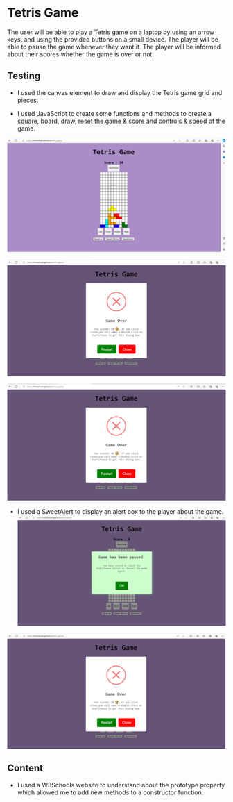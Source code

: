 # Tetris Game

The user will be able to play a Tetris game on a laptop by using an arrow keys, and using the provided buttons on a small device. The player will be able to pause the game whenever they want it. The player will be informed about their scores whether the game is over or not.

## Testing

* I used the canvas element to draw and display the Tetris game grid and pieces.

* I used JavaScript to create some functions and methods to create a square, board, draw, reset the game & score and controls & speed of the game.


![First game](documents/first-game.PNG)

![Low score](documents/low-score.PNG)

![Good_score](documents/good-score.PNG)

* I used a SweetAlert to display an alert box to the player about the game.
![Paused game](documents/paused-game.PNG)

![Game over](documents/game-over.PNG)

## Content  
* I used a W3Schools website to understand about the prototype property which allowed me to add new methods to a constructor function.


